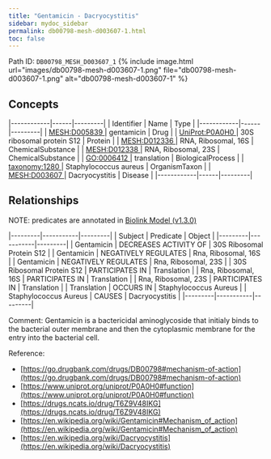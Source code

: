 ```yaml
---
title: "Gentamicin - Dacryocystitis"
sidebar: mydoc_sidebar
permalink: db00798-mesh-d003607-1.html
toc: false 
---
```



Path ID: `DB00798_MESH_D003607_1`
{% include image.html url="images/db00798-mesh-d003607-1.png" file="db00798-mesh-d003607-1.png" alt="db00798-mesh-d003607-1" %}

## Concepts

|------------|------|---------|
| Identifier | Name | Type    |
|------------|------|---------|
| <a href="https://identifiers.org/MESH:D005839">MESH:D005839 </a> | gentamicin | Drug |
| <a href="https://identifiers.org/UniProt:P0A0H0">UniProt:P0A0H0 </a> | 30S ribosomal protein S12 | Protein |
| <a href="https://identifiers.org/MESH:D012336">MESH:D012336 </a> | RNA, Ribosomal, 16S | ChemicalSubstance |
| <a href="https://identifiers.org/MESH:D012338">MESH:D012338 </a> | RNA, Ribosomal, 23S | ChemicalSubstance |
| <a href="https://identifiers.org/GO:0006412">GO:0006412 </a> | translation | BiologicalProcess |
| <a href="https://identifiers.org/taxonomy:1280">taxonomy:1280 </a> | Staphylococcus aureus | OrganismTaxon |
| <a href="https://identifiers.org/MESH:D003607">MESH:D003607 </a> | Dacryocystitis | Disease |
|------------|------|---------|

## Relationships


NOTE: predicates are annotated in <a href="https://github.com/biolink/biolink-model/releases/tag/v1.3.0">Biolink Model (v1.3.0)</a>

|---------|-----------|---------|
| Subject | Predicate | Object  |
|---------|-----------|---------|
| Gentamicin | DECREASES ACTIVITY OF | 30S Ribosomal Protein S12 |
| Gentamicin | NEGATIVELY REGULATES | Rna, Ribosomal, 16S |
| Gentamicin | NEGATIVELY REGULATES | Rna, Ribosomal, 23S |
| 30S Ribosomal Protein S12 | PARTICIPATES IN | Translation |
| Rna, Ribosomal, 16S | PARTICIPATES IN | Translation |
| Rna, Ribosomal, 23S | PARTICIPATES IN | Translation |
| Translation | OCCURS IN | Staphylococcus Aureus |
| Staphylococcus Aureus | CAUSES | Dacryocystitis |
|---------|-----------|---------|

Comment: Gentamicin is a bactericidal aminoglycoside that initialy binds to the bacterial outer membrane and then the cytoplasmic membrane for the entry into the bacterial cell.

Reference: 
  - [https://go.drugbank.com/drugs/DB00798#mechanism-of-action](https://go.drugbank.com/drugs/DB00798#mechanism-of-action)
  - [https://www.uniprot.org/uniprot/P0A0H0#function](https://www.uniprot.org/uniprot/P0A0H0#function)
  - [https://drugs.ncats.io/drug/T6Z9V48IKG](https://drugs.ncats.io/drug/T6Z9V48IKG)
  - [https://en.wikipedia.org/wiki/Gentamicin#Mechanism_of_action](https://en.wikipedia.org/wiki/Gentamicin#Mechanism_of_action)
  - [https://en.wikipedia.org/wiki/Dacryocystitis](https://en.wikipedia.org/wiki/Dacryocystitis)
